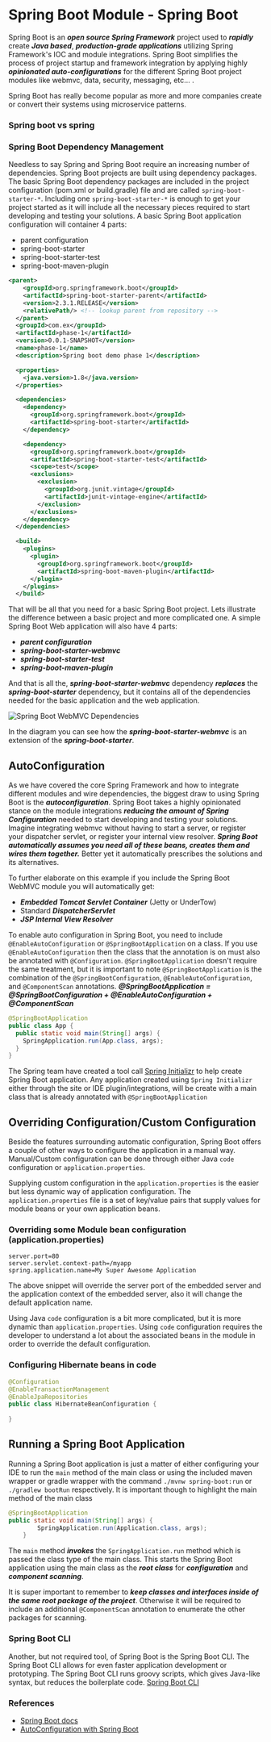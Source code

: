 # Spring Boot Module - Spring Boot

Spring Boot is an ***open source Spring Framework*** project used to ***rapidly*** create ***Java based***, ***production-grade applications*** utilizing Spring Framework's IOC and module integrations. Spring Boot simplifies the process of project startup and framework integration by applying highly ***opinionated auto-configurations*** for the different Spring Boot project modules like webmvc, data, security, messaging, etc... .

Spring Boot has really become popular as more and more companies create or convert their systems using microservice patterns.

### Spring boot vs spring 

### Spring Boot Dependency Management

Needless to say Spring and Spring Boot require an increasing number of dependencies. Spring Boot projects are built using dependency packages. The basic Spring Boot dependency packages are included in the project configuration (pom.xml or build.gradle) file and are called `spring-boot-starter-*`. Including one `spring-boot-starter-*` is enough to get your project started as it will include all the necessary pieces required to start developing and testing your solutions. A basic Spring Boot application configuration will container 4 parts:

- parent configuration
- spring-boot-starter
- spring-boot-starter-test
- spring-boot-maven-plugin

```xml
<parent>
    <groupId>org.springframework.boot</groupId>
    <artifactId>spring-boot-starter-parent</artifactId>
    <version>2.3.1.RELEASE</version>
    <relativePath/> <!-- lookup parent from repository -->
  </parent>
  <groupId>com.ex</groupId>
  <artifactId>phase-1</artifactId>
  <version>0.0.1-SNAPSHOT</version>
  <name>phase-1</name>
  <description>Spring boot demo phase 1</description>

  <properties>
    <java.version>1.8</java.version>
  </properties>

  <dependencies>
    <dependency>
      <groupId>org.springframework.boot</groupId>
      <artifactId>spring-boot-starter</artifactId>
    </dependency>

    <dependency>
      <groupId>org.springframework.boot</groupId>
      <artifactId>spring-boot-starter-test</artifactId>
      <scope>test</scope>
      <exclusions>
        <exclusion>
          <groupId>org.junit.vintage</groupId>
          <artifactId>junit-vintage-engine</artifactId>
        </exclusion>
      </exclusions>
    </dependency>
  </dependencies>

  <build>
    <plugins>
      <plugin>
        <groupId>org.springframework.boot</groupId>
        <artifactId>spring-boot-maven-plugin</artifactId>
      </plugin>
    </plugins>
  </build>
```

That will be all that you need for a basic Spring Boot project. Lets illustrate the difference between a basic project and more complicated one. A simple Spring Boot Web application will also have 4 parts:

- ***parent configuration***
- ***spring-boot-starter-webmvc***
- ***spring-boot-starter-test***
- ***spring-boot-maven-plugin***

And that is all the, ***spring-boot-starter-webmvc*** dependency ***replaces*** the ***spring-boot-starter*** dependency, but it contains all of the dependencies needed for the basic application and the web application.

![Spring Boot WebMVC Dependencies](./../images/sb-s-wmvc.png)

In the diagram you can see how the ***spring-boot-starter-webmvc*** is an extension of the ***spring-boot-starter***.

## AutoConfiguration

As we have covered the core Spring Framework and how to integrate different modules and wire dependencies, the biggest draw to using Spring Boot is the ***autoconfiguration***. Spring Boot takes a highly opinionated stance on the module integrations ***reducing the amount of Spring Configuration*** needed to start developing and testing your solutions. Imagine integrating webmvc without having to start a server, or register your dispatcher servlet, or register your internal view resolver. ***Spring Boot automatically assumes you need all of these beans, creates them and wires them together.*** Better yet it automatically prescribes the solutions and its alternatives.

To further elaborate on this example if you include the Spring Boot WebMVC module you will automatically get:

- ***Embedded Tomcat Servlet Container*** (Jetty or UnderTow)
- Standard ***DispatcherServlet***
- ***JSP Internal View Resolver***

To enable auto configuration in Spring Boot, you need to include `@EnableAutoConfiguration` or `@SpringBootApplication` on a class. If you use `@EnableAutoConfiguration` then the class that the annotation is on must also be annotated with `@Configuration`. `@SpringBootApplication` doesn't require the same treatment, but it is important to note `@SpringBootApplication` is the combination of the `@SpringBootConfiguration`, `@EnableAutoConfiguration`, and `@ComponentScan` annotations.
***@SpringBootApplication = @SpringBootConfiguration + @EnableAutoConfiguration + @ComponentScan***

```java
@SpringBootApplication
public class App {
  public static void main(String[] args) {
    SpringApplication.run(App.class, args);
  }
}
```

The Spring team have created a tool call [Spring Initializr](https://start.spring.io) to help create Spring Boot application. Any application created using `Spring Initializr` either through the site or IDE plugin/integrations, will be create with a main class that is already annotated with `@SpringBootApplication`

## Overriding Configuration/Custom Configuration
Beside the features surrounding automatic configuration, Spring Boot offers a couple of other ways to configure the application in a manual way. Manual/Custom configuration can be done through either Java `code` configuration or `application.properties`.

Supplying custom configuration in the `application.properties` is the easier but less dynamic way of application configuration. The `application.properties` file is a set of key/value pairs that supply values for module beans or your own application beans.

### Overriding some Module bean configuration (application.properties)
```properties
server.port=80
server.servlet.context-path=/myapp
spring.application.name=My Super Awesome Application
```

The above snippet will override the server port of the embedded server and the application context of the embedded server, also it will change the default application name.

Using Java `code` configuration is a bit more complicated, but it is more dynamic than `application.properties`. Using `code` configuration requires the developer to understand a lot about the associated beans in the module in order to override the default configuration.

### Configuring Hibernate beans in code
```java
@Configuration
@EnableTransactionManagement
@EnableJpaRepositories
public class HibernateBeanConfiguration {
  
}
```


## Running a Spring Boot Application

Running a Spring Boot application is just a matter of either configuring your IDE to run the `main` method of the main class or using the included maven wrapper or gradle wrapper with the command `./mvnw spring-boot:run` or `./gradlew bootRun` respectively. It is important though to highlight the main method of the main class

```java
@SpringBootApplication
public static void main(String[] args) {
		SpringApplication.run(Application.class, args);
	}
```

The `main` method ***invokes*** the `SpringApplication.run` method which is passed the class type of the main class. This starts the Spring Boot application using the main class as the ***root class*** for ***configuration*** and ***component scanning***.

It is super important to remember to ***keep classes and interfaces inside of the same root package of the project***. Otherwise it will be required to include an additional `@ComponentScan` annotation to enumerate the other packages for scanning.

### Spring Boot CLI

Another, but not required tool, of Spring Boot is the Spring Boot CLI. The Spring Boot CLI allows for even faster application development or prototyping. The Spring Boot CLI runs groovy scripts, which gives Java-like syntax, but reduces the boilerplate code. [Spring Boot CLI](https://docs.spring.io/spring-boot/docs/current/reference/html/spring-boot-cli.html)


### References

- [Spring Boot docs](https://docs.spring.io/spring-boot/docs/current/reference/html/getting-started.html#getting-started-introducing-spring-boot)
- [AutoConfiguration with Spring Boot](https://docs.spring.io/spring-boot/docs/1.3.8.RELEASE/reference/html/using-boot-auto-configuration.html)
